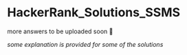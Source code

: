 # HackerRank_Solutions_SSMS
more answers to be uploaded soon 🙂

*some explanation is provided for some of the solutions*
